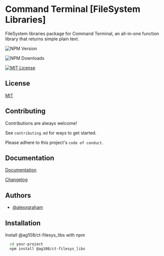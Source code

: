 
# Command Terminal [FileSystem Libraries]

FileSystem libraries package for Command Terminal, an all-in-one function library that returns simple plain text.

![NPM Version](https://img.shields.io/npm/v/%40ag108%2Fct-filesys_libs)

![NPM Downloads](https://img.shields.io/npm/dm/%40ag108%2Fct-filesys_libs)

[![MIT License](https://img.shields.io/badge/License-MIT-green.svg)](https://choosealicense.com/licenses/mit/)


## License

[MIT](https://www.github.com/alexxgraham/ct-filesys_libs/blob/main/LICENSE.md)


## Contributing

Contributions are always welcome!

See `contributing.md` for ways to get started.

Please adhere to this project's `code of conduct`.


## Documentation

[Documentation](https://www.github.com/alexxgraham/ct-filesys_libs/blob/main/docs.md)

[Changelog](https://www.github.com/alexxgraham/ct-filesys_libs/blob/main/contributing.md)


## Authors

- [@alexxgraham](https://www.github.com/alexxgraham)


## Installation

Install @ag108/ct-filesys_libs with npm

```bash
  cd your-project
  npm install @ag108/ct-filesys_libs
```
